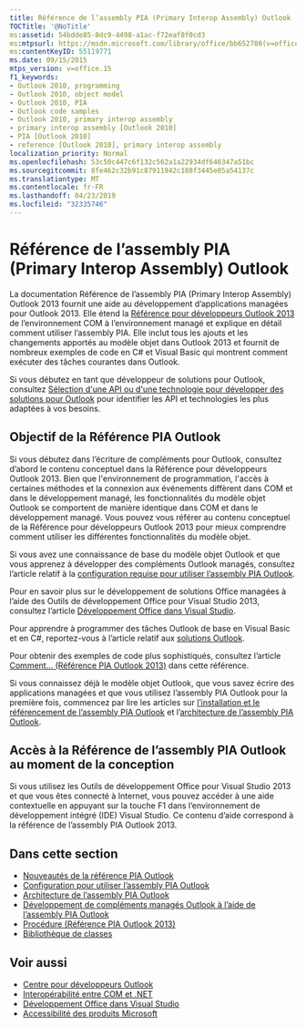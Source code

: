 ```yaml
---
title: Référence de l’assembly PIA (Primary Interop Assembly) Outlook
TOCTitle: '@NoTitle'
ms:assetid: 54bdde85-8dc9-4498-a1ac-f72eaf8f0cd3
ms:mtpsurl: https://msdn.microsoft.com/library/office/bb652780(v=office.15)
ms:contentKeyID: 55119771
ms.date: 09/15/2015
mtps_version: v=office.15
f1_keywords:
- Outlook 2010, programming
- Outlook 2010, object model
- Outlook 2010, PIA
- Outlook code samples
- Outlook 2010, primary interop assembly
- primary interop assembly [Outlook 2010]
- PIA [Outlook 2010]
- reference [Outlook 2010], primary interop assembly
localization_priority: Normal
ms.openlocfilehash: 53c50c447c6f132c562a1a22934df646347a51bc
ms.sourcegitcommit: 8fe462c32b91c87911942c188f3445e85a54137c
ms.translationtype: MT
ms.contentlocale: fr-FR
ms.lasthandoff: 04/23/2019
ms.locfileid: "32335746"
---
```

# <a name="outlook-primary-interop-assembly-reference"></a>Référence de l’assembly PIA (Primary Interop Assembly) Outlook

La documentation Référence de l’assembly PIA (Primary Interop Assembly) Outlook 2013 fournit une aide au développement d’applications managées pour Outlook 2013. Elle étend la [Référence pour développeurs Outlook 2013](https://docs.microsoft.com/office/vba/api/overview/outlook) de l’environnement COM à l’environnement managé et explique en détail comment utiliser l’assembly PIA. Elle inclut tous les ajouts et les changements apportés au modèle objet dans Outlook 2013 et fournit de nombreux exemples de code en C\# et Visual Basic qui montrent comment exécuter des tâches courantes dans Outlook.

Si vous débutez en tant que développeur de solutions pour Outlook, consultez [Sélection d'une API ou d'une technologie pour développer des solutions pour Outlook](../selecting-an-api-or-technology-for-developing-solutions-for-outlook.md) pour identifier les API et technologies les plus adaptées à vos besoins.

## <a name="purpose-of-the-outlook-pia-reference"></a>Objectif de la Référence PIA Outlook

Si vous débutez dans l’écriture de compléments pour Outlook, consultez d’abord le contenu conceptuel dans la Référence pour développeurs Outlook 2013. Bien que l'environnement de programmation, l'accès à certaines méthodes et la connexion aux événements diffèrent dans COM et dans le développement managé, les fonctionnalités du modèle objet Outlook se comportent de manière identique dans COM et dans le développement managé. Vous pouvez vous référer au contenu conceptuel de la Référence pour développeurs Outlook 2013 pour mieux comprendre comment utiliser les différentes fonctionnalités du modèle objet.

Si vous avez une connaissance de base du modèle objet Outlook et que vous apprenez à développer des compléments Outlook managés, consultez l’article relatif à la [configuration requise pour utiliser l’assembly PIA Outlook](setting-up-to-use-the-outlook-pia.md). 

Pour en savoir plus sur le développement de solutions Office managées à l’aide des Outils de développement Office pour Visual Studio 2013, consultez l’article [Développement Office dans Visual Studio](https://docs.microsoft.com/visualstudio/vsto/office-and-sharepoint-development-in-visual-studio?view=vs-2017). 

Pour apprendre à programmer des tâches Outlook de base en Visual Basic et en C\#, reportez-vous à l’article relatif aux [solutions Outlook](https://docs.microsoft.com/visualstudio/vsto/outlook-solutions?view=vs-2017). 

Pour obtenir des exemples de code plus sophistiqués, consultez l’article [Comment... (Référence PIA Outlook 2013)](how-do-i-outlook-2013-pia-reference.md) dans cette référence.

Si vous connaissez déjà le modèle objet Outlook, que vous savez écrire des applications managées et que vous utilisez l’assembly PIA Outlook pour la première fois, commencez par lire les articles sur [l’installation et le référencement de l’assembly PIA Outlook](installing-and-referencing-the-outlook-pia.md) et l’[architecture de l’assembly PIA Outlook](architecture-of-the-outlook-pia.md).

## <a name="accessing-the-outlook-pia-reference-in-design-time"></a>Accès à la Référence de l’assembly PIA Outlook au moment de la conception

Si vous utilisez les Outils de développement Office pour Visual Studio 2013 et que vous êtes connecté à Internet, vous pouvez accéder à une aide contextuelle en appuyant sur la touche F1 dans l’environnement de développement intégré (IDE) Visual Studio. Ce contenu d’aide correspond à la référence de l’assembly PIA Outlook 2013.

## <a name="in-this-section"></a>Dans cette section

- [Nouveautés de la référence PIA Outlook](what-s-new-in-the-outlook-pia-reference.md)
- [Configuration pour utiliser l’assembly PIA Outlook](setting-up-to-use-the-outlook-pia.md)
- [Architecture de l’assembly PIA Outlook](architecture-of-the-outlook-pia.md)
- [Développement de compléments managés Outlook à l’aide de l’assembly PIA Outlook](developing-managed-outlook-add-ins-using-the-outlook-pia.md)
- [Procédure (Référence PIA Outlook 2013)](how-do-i-outlook-2013-pia-reference.md)
- [Bibliothèque de classes](https://docs.microsoft.com/dotnet/api/microsoft.office.interop.outlook?view=outlook-pia)

## <a name="see-also"></a>Voir aussi

- [Centre pour développeurs Outlook](../outlook-home.md)
- [Interopérabilité entre COM et .NET](https://www.apress.com/us/book/9781590590119)
- [Développement Office dans Visual Studio](https://docs.microsoft.com/visualstudio/vsto/office-and-sharepoint-development-in-visual-studio?view=vs-2017)
- [Accessibilité des produits Microsoft](https://www.microsoft.com/en-us/accessibility/)

